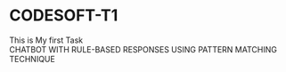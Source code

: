 # CODESOFT-T1
This is My first Task
<br>
CHATBOT WITH RULE-BASED RESPONSES USING PATTERN MATCHING TECHNIQUE
